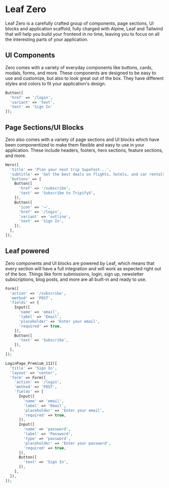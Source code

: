# Leaf Zero

Leaf Zero is a carefully crafted group of components, page sections, UI blocks and application scaffold, fully charged with Alpine, Leaf and Tailwind that will help you build your frontend in no time, leaving you to focus on all the interesting parts of your application.

<!-- Zero has free components which are available for download on the [Leaf Zero GitHub repository](https://github.com/leafsphp/zero) and premium components which you can use by subscribing to [Leaf Zero](https://zero.leafphp.com/). -->

## UI Components

Zero comes with a variety of everyday components like buttons, cards, modals, forms, and more. These components are designed to be easy to use and customize, but also to look great out of the box. They have different styles and colors to fit your application's design.

```php
Button([
  'href' => '/login',
  'variant' => 'text',
  'text' => 'Sign In'
]);
```

## Page Sections/UI Blocks

Zero also comes with a variety of page sections and UI blocks which have been componentized to make them flexible and easy to use in your application. These include headers, footers, hero sections, feature sections, and more.

```php
Hero([
  'title' => 'Plan your next trip Supafast...',
  'subtitle' => 'Get the best deals on flights, hotels, and car rentals.',
  'buttons' => [
    Button([
      'href' => '/subscribe',
      'text' => 'Subscribe to TripifyX',
    ]),
    Button([
      'icon' => '→',
      'href' => '/login',
      'variant' => 'outline',
      'text' => 'Sign In',
    ]),
  ],
]);
```

## Leaf powered

Zero components and UI blocks are powered by Leaf, which means that every section will have a full integration and will work as expected right out of the box. Things like form submissions, login, sign up, newsletter subscriptions, blog posts, and more are all built-in and ready to use.

```php
Form([
  'action' => '/subscribe',
  'method' => 'POST',
  'fields' => [
    Input([
      'name' => 'email',
      'label' => 'Email',
      'placeholder' => 'Enter your email',
      'required' => true,
    ]),
    Button([
      'text' => 'Subscribe',
    ]),
  ],
]);
```

```php
LoginPage_Premium_112([
  'title' => 'Sign In',
  'layout' => 'center',
  'form' => Form([
    'action' => '/login',
    'method' => 'POST',
    'fields' => [
      Input([
        'name' => 'email',
        'label' => 'Email',
        'placeholder' => 'Enter your email',
        'required' => true,
      ]),
      Input([
        'name' => 'password',
        'label' => 'Password',
        'type' => 'password',
        'placeholder' => 'Enter your password',
        'required' => true,
      ]),
      Button([
        'text' => 'Sign In',
      ]),
    ],
  ]),
]);
```
